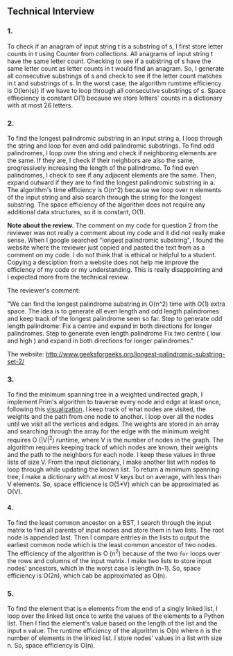## Technical Interview

### 1.

To check if an anagram of input string t is a substring of s, I first store letter counts in t using Counter from collections. All anagrams of input string t have the same letter count. Checking to see if a substring of s have the same letter count as letter counts in t would find an anagram. So, I generate all consecutive substrings of s and check to see if the letter count matches in t and substrings of s. In the worst case, the algorithm rumtime efficiency is O(len(s)) if we have to loop through all consecutive substrings of s. Space effieciency is constant O(1) because we store letters' counts in a dictionary with at most 26 letters.

### 2.

To find the longest palindromic substring in an input string a, I loop through the string and loop for even and odd palindromic substrings. To find odd palindromes, I loop over the string and check if neighboring elements are the same. If they are, I check if their neighbors are also the same, progressively increasing the length of the palindrome. To find even palindromes, I check to see if any adjacent elements are the same. Then, expand outward if they are to find the longest palindromic substring in a. The algorithm's time efficiency is O(n^2) because we loop over n elements of the input string and also search through the string for the longest substring. The space efficiency of the algorithm does not require any additional data structures, so it is constant, O(1).



**Note about the review.** The comment on my code for question 2 from the reviewer was not really a comment about my code and it did not really make sense. When I google searched "longest palindromic substring", I found the website where the reviewer just copied and pasted the text from as a comment on my code. I do not think that is ethical or helpful to a student. Copying a desciption from a website does not help me improve the efficiency of my code or my understanding. This is really disappointing and I expected more from the technical review. 

The reviewer's comment:

"We can find the longest palindrome substring in O(n^2) time with O(1) extra space. The idea is to generate all even length and odd length palindromes and keep track of the longest palindrome seen so far.
Step to generate odd length palindrome:
Fix a centre and expand in both directions for longer palindromes.
Step to generate even length palindrome
Fix two centre ( low and high ) and expand in both directions for longer palindromes."

The website: http://www.geeksforgeeks.org/longest-palindromic-substring-set-2/



### 3.

To find the minimum spanning tree in a weighted undirected graph, I implement Prim's algorithm to traverse every node and edge at least once, following this [visualization](https://www.cs.usfca.edu/~galles/visualization/Prim.html). I keep track of what nodes are visited, the weights and the path from one node to another. I loop over all the nodes until we visit all the vertices and edges. The weights are stored in an array and searching through the array for the edge with the minimum weight requires O (|V|<sup>2</sup>) runtime, where V is the number of nodes in the graph. The algorithm requires keeping track of which nodes are known, their weights and the path to the neighbors for each node. I keep these values in three lists of size V. From the input dictionary, I make another list with nodes to loop through while updating the known list. To return a minimum spanning tree, I make a dictionary with at most V keys but on average, with less than V elements. So, space efficience is O(5*V) which can be approximated as O(V).

#### 4.

To find the least common ancestor on a BST, I search through the input matrix to find all parents of input nodes and store them in two lists. The root node is appended last. Then I compare entries in the lists to output the earliest common node which is the least common ancestor of two nodes. The efficiency of the algorithm is O (n<sup>2</sup>) because of the two `for` loops over the rows and columns of the input matrix. I make two lists to store input nodes' ancestors, which in the worst case is length (n-1). So, space efficiency is O(2n), which cab be approximated as O(n).

### 5.

To find the element that is `m` elements from the end of a singly linked list, I loop over the linked list once to write the values of the elements to a Python list. Then I find the element's value based on the length of the list and the input `m` value. The runtime efficiency of the algorithm is O(n) where n is the number of elements in the linked list. I store nodes' values in a list with size n. So, space efficiency is O(n). 